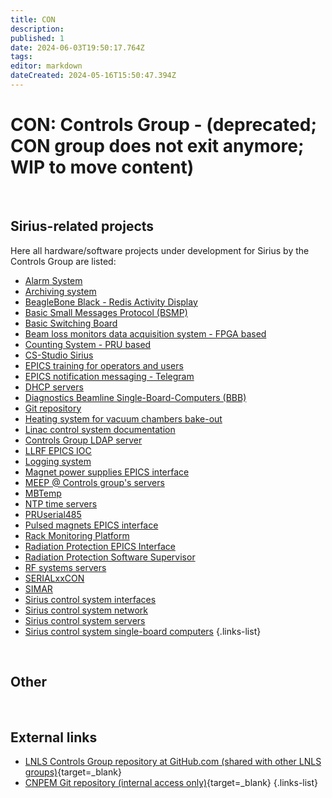 ```yaml
---
title: CON
description: 
published: 1
date: 2024-06-03T19:50:17.764Z
tags: 
editor: markdown
dateCreated: 2024-05-16T15:50:47.394Z
---
```


# CON: Controls Group - (deprecated; CON group does not exit anymore; WIP to move content)

<br>

## Sirius-related projects

Here all hardware/software projects under development for Sirius by the Controls Group are listed: 

- [Alarm System](/Machine/Groups/CON/control_beast)
- [Archiving system](/Machine/Groups/CON/control_archiver)
- [BeagleBone Black - Redis Activity Display](/Machine/Groups/CON/bbbread)
- [Basic Small Messages Protocol (BSMP)](/Machine/Groups/CON/bsmp)
- [Basic Switching Board](/Machine/Groups/CON/bsb)
- [Beam loss monitors data acquisition system - FPGA based](/Machine/Groups/CON/beam_loss_monitor)
- [Counting System - PRU based](/Machine/Groups/CON/counting_system)
- [CS-Studio Sirius](/Machine/Groups/CON/lnls_studio)
- [EPICS training for operators and users](/Machine/Groups/CON/epics_training)
- [EPICS notification messaging - Telegram](/Machine/Groups/CON/epics_messaging)
- [DHCP servers](/Machine/Groups/CON/dhcp_servers)
- [Diagnostics Beamline Single-Board-Computers (BBB)](/Machine/Groups/CON/diag_beam_sbc)
- [Git repository](/Machine/Groups/CON/git_repo)
- [Heating system for vacuum chambers bake-out](/Machine/Groups/CON/heating_system)
- [Linac control system documentation](/Machine/Groups/CON/linac_control_system)
- [Controls Group LDAP server](/Machine/Groups/CON/ldap_server)
- [LLRF EPICS IOC](/Machine/Groups/CON/llrf_epics_iocs)
- [Logging system](/Machine/Groups/CON/logging_system)
- [Magnet power supplies EPICS interface](/Machine/Groups/CON/magnet_ps_epics_interface)
- [MEEP @ Controls group's servers](/Machine/Groups/CON/meep_servers)
- [MBTemp](/Machine/Groups/CON/mbtemp)
- [NTP time servers](/Machine/Groups/CON/ntp)
- [PRUserial485](/Machine/Groups/CON/pruserial485)
- [Pulsed magnets EPICS interface](/Machine/Groups/CON/pulsed_magnets_epics)
- [Rack Monitoring Platform](/Machine/Groups/CON/rack_monitor)
- [Radiation Protection EPICS Interface](/Machine/Groups/CON/rad_protec_epics_interface)
- [Radiation Protection Software Supervisor](/Machine/Groups/CON/rad_protec_software_superv)
- [RF systems servers](/Machine/Groups/CON/rf_system_servers)
- [SERIALxxCON](/Machine/Groups/CON/serialxxcon)
- [SIMAR](/Machine/Groups/CON/simar)
- [Sirius control system interfaces](/Machine/Groups/CON/sirius_cs_interfaces)
- [Sirius control system network](/Machine/Groups/CON/sirius_cs_network)
- [Sirius control system servers](/Machine/Groups/CON/sirius_cs_servers)
- [Sirius control system single-board computers](/Machine/Groups/CON/csc_single_board_comps)
{.links-list}

<br>

## Other

<br>

## External links
- [LNLS Controls Group repository at GitHub.com (shared with other LNLS groups)](https://github.com/lnls-sirius){target=_blank}
- [CNPEM Git repository (internal access only)](https://gitlab.cnpem.br/){target=_blank}
{.links-list}